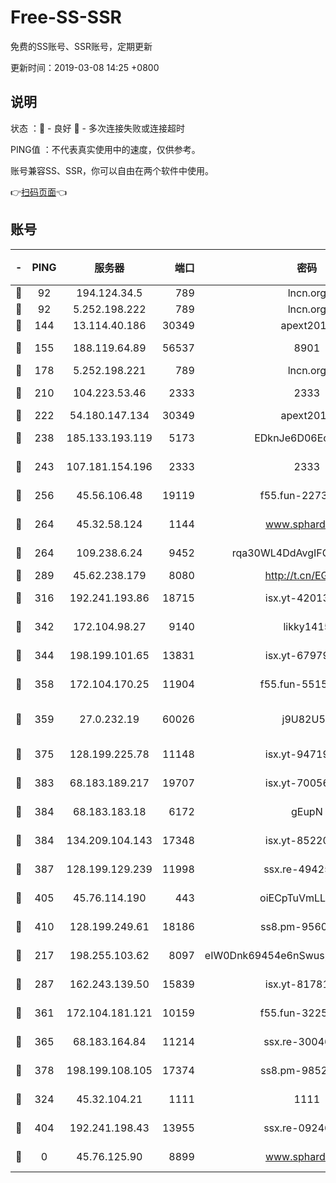 # Free-SS-SSR

免费的SS账号、SSR账号，定期更新

更新时间：2019-03-08 14:25 +0800

## 说明

状态     ：🙂 - 良好 🙁 - 多次连接失败或连接超时

PING值   ：不代表真实使用中的速度，仅供参考。

账号兼容SS、SSR，你可以自由在两个软件中使用。

👉[扫码页面](https://liesauer.github.io/Free-SS-SSR/)👈

## 账号

|-|PING|服务器|端口|密码|加密方式|区域|
|:----:|:----:|:-----:|-----:|:----:|:----:|:----:|
|🙂|92|194.124.34.5|789|lncn.org|rc4|JP|
|🙂|92|5.252.198.222|789|lncn.org|rc4|JP|
|🙂|144|13.114.40.186|30349|apext2019|chacha20|JP|
|🙂|155|188.119.64.89|56537|8901|aes-256-cfb|RU|
|🙂|178|5.252.198.221|789|lncn.org|rc4|JP|
|🙂|210|104.223.53.46|2333|2333|aes-256-cfb|US|
|🙂|222|54.180.147.134|30349|apext2019|chacha20|KR|
|🙂|238|185.133.193.119|5173|EDknJe6D06EoWDaw|aes-256-cfb|US|
|🙂|243|107.181.154.196|2333|2333|aes-256-cfb|US|
|🙂|256|45.56.106.48|19119|f55.fun-22731576|aes-256-cfb|US|
|🙂|264|45.32.58.124|1144|www.sphard.com|aes-256-cfb|JP|
|🙂|264|109.238.6.24|9452|rqa30WL4DdAvgIFG6Fs3znzTa|aes-256-cfb|FR|
|🙂|289|45.62.238.179|8080|http://t.cn/EGJIyrl|rc4-md5|CA|
|🙂|316|192.241.193.86|18715|isx.yt-42013662|aes-256-cfb|US|
|🙂|342|172.104.98.27|9140|likky1415|aes-256-cfb|JP|
|🙂|344|198.199.101.65|13831|isx.yt-67979439|aes-256-cfb|US|
|🙂|358|172.104.170.25|11904|f55.fun-55158712|aes-256-cfb|SG|
|🙂|359|27.0.232.19|60026|j9U82U53|xchacha20-ietf-poly1305|HK|
|🙂|375|128.199.225.78|11148|isx.yt-94719488|aes-256-cfb|SG|
|🙂|383|68.183.189.217|19707|isx.yt-70056316|aes-256-cfb|SG|
|🙂|384|68.183.183.18|6172|gEupN|aes-256-cfb|SG|
|🙂|384|134.209.104.143|17348|isx.yt-85220846|aes-256-cfb|SG|
|🙂|387|128.199.129.239|11998|ssx.re-49425737|aes-256-cfb|SG|
|🙂|405|45.76.114.190|443|oiECpTuVmLLxk4Ts|aes-256-cfb|AU|
|🙂|410|128.199.249.61|18186|ss8.pm-95603573|aes-256-cfb|SG|
|🙂|217|198.255.103.62|8097|eIW0Dnk69454e6nSwuspv9DmS201tQ0D|aes-256-cfb|US|
|🙂|287|162.243.139.50|15839|isx.yt-81781713|aes-256-cfb|US|
|🙂|361|172.104.181.121|10159|f55.fun-32253878|aes-256-cfb|SG|
|🙂|365|68.183.164.84|11214|ssx.re-30046337|aes-256-cfb|US|
|🙂|378|198.199.108.105|17374|ss8.pm-98527684|aes-256-cfb|US|
|🙁|324|45.32.104.21|1111|1111|aes-256-cfb|SG|
|🙁|404|192.241.198.43|13955|ssx.re-09246977|aes-256-cfb|US|
|🙁|0|45.76.125.90|8899|www.sphard.com|aes-256-cfb|AU|
